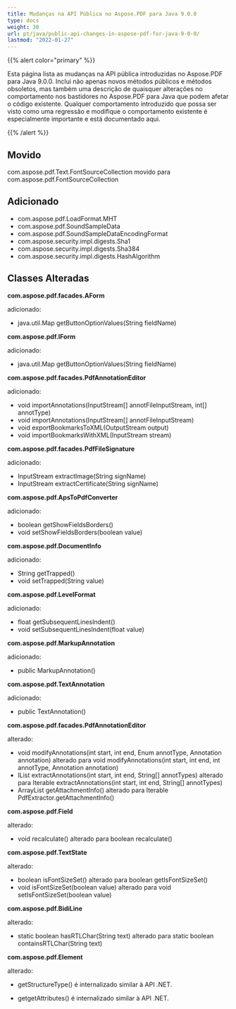```yaml
---
title: Mudanças na API Pública no Aspose.PDF para Java 9.0.0
type: docs
weight: 30
url: pt/java/public-api-changes-in-aspose-pdf-for-java-9-0-0/
lastmod: "2022-01-27"
---
```


{{% alert color="primary" %}}

Esta página lista as mudanças na API pública introduzidas no Aspose.PDF para Java 9.0.0. Inclui não apenas novos métodos públicos e métodos obsoletos, mas também uma descrição de quaisquer alterações no comportamento nos bastidores no Aspose.PDF para Java que podem afetar o código existente. Qualquer comportamento introduzido que possa ser visto como uma regressão e modifique o comportamento existente é especialmente importante e está documentado aqui.

{{% /alert %}}

## Movido

com.aspose.pdf.Text.FontSourceCollection movido para com.aspose.pdf.FontSourceCollection

## Adicionado

- com.aspose.pdf.LoadFormat.MHT
- com.aspose.pdf.SoundSampleData
- com.aspose.pdf.SoundSampleDataEncodingFormat
- com.aspose.security.impl.digests.Sha1
- com.aspose.security.impl.digests.Sha384
- com.aspose.security.impl.digests.HashAlgorithm

## Classes Alteradas

**com.aspose.pdf.facades.AForm**

adicionado:

- java.util.Map getButtonOptionValues(String fieldName)

**com.aspose.pdf.IForm**

adicionado:

- java.util.Map getButtonOptionValues(String fieldName)

**com.aspose.pdf.facades.PdfAnnotationEditor**

adicionado:

- void importAnnotations(InputStream[] annotFileInputStream, int[] annotType)
- void importAnnotations(InputStream[] annotFileInputStream)
- void exportBookmarksToXML(OutputStream output)
- void importBookmarksWithXML(InputStream stream)

**com.aspose.pdf.facades.PdfFileSignature**

adicionado:

- InputStream extractImage(String signName)
- InputStream extractCertificate(String signName)

**com.aspose.pdf.ApsToPdfConverter**

adicionado:

- boolean getShowFieldsBorders()
- void setShowFieldsBorders(boolean value)

**com.aspose.pdf.DocumentInfo**

adicionado:

- String getTrapped()
- void setTrapped(String value)

**com.aspose.pdf.LevelFormat**

adicionado:

- float getSubsequentLinesIndent()
- void setSubsequentLinesIndent(float value)

**com.aspose.pdf.MarkupAnnotation**

adicionado:

- public MarkupAnnotation()


**com.aspose.pdf.TextAnnotation**

adicionado:

- public TextAnnotation()

**com.aspose.pdf.facades.PdfAnnotationEditor**

alterado:

- void modifyAnnotations(int start, int end, Enum annotType, Annotation annotation) alterado para void modifyAnnotations(int start, int end, int annotType, Annotation annotation)
- IList extractAnnotations(int start, int end, String[] annotTypes) alterado para Iterable extractAnnotations(int start, int end, String[] annotTypes)
- ArrayList getAttachmentInfo() alterado para Iterable PdfExtractor.getAttachmentInfo()

**com.aspose.pdf.Field**

alterado:

- void recalculate() alterado para boolean recalculate()

**com.aspose.pdf.TextState**

alterado:

- boolean isFontSizeSet() alterado para boolean getIsFontSizeSet()
- void isFontSizeSet(boolean value) alterado para void setIsFontSizeSet(boolean value)

**com.aspose.pdf.BidiLine**

alterado:

- static boolean hasRTLChar(String text) alterado para static boolean containsRTLChar(String text)

**com.aspose.pdf.Element**

alterado:

- getStructureType() é internalizado similar à API .NET.

- getgetAttributes() é internalizado similar à API .NET.